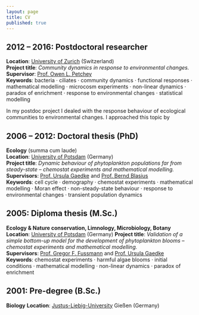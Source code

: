 ```yaml
---
layout: page
title: CV
published: true
---
```

## 2012 – 2016: Postdoctoral researcher
**Location**: [University of Zurich](https://www.uzh.ch/en.html) (Switzerland)  
**Project title**: _Community dynamics in response to environmental changes._  
**Supervisor**: [Prof. Owen L. Petchey](http://www.ieu.uzh.ch/en/staff/member/petchey_owen.html)  
**Keywords**: bacteria · ciliates · community dynamics · functional responses · mathematical modelling · microcosm experiments · non-linear dynamics · paradox of enrichment · response to environmental changes · statistical modelling  

In my postdoc project I dealed with the response behaviour of ecological communities to environmental changes. I approached this topic by 


## 2006 – 2012: Doctoral thesis (PhD)
**Ecology** (summa cum laude)  
**Location**: [University of Potsdam](http://www.uni-potsdam.de/) (Germany)  
**Project title**: _Dynamic behaviour of phytoplankton populations far from steady-state – chemostat experiments and mathematical modelling._  
**Supervisors**: [Prof. Ursula Gaedke](https://www.uni-potsdam.de/ibb-ecology/mitarbeiterinnen/prof-dr-ursula-gaedke.html) and [Prof. Bernd Blasius](https://www.icbm.de/mathematische-modellierung/)  
**Keywords**: cell cycle · demography · chemostat experiments · mathematical modelling · Moran effect · non-steady-state behaviour · response to environmental changes · transient population dynamics  


## 2005: Diploma thesis (M.Sc.)
**Ecology & Nature conservation, Limnology, Microbiology, Botany**   
**Location**: [University of Potsdam](http://www.uni-potsdam.de/) (Germany) 
**Project title**: _Validation of a simple bottom-up model for the development of phytoplankton blooms – chemostat experiments and mathematical modelling._   
**Supervisors**: [Prof. Gregor F. Fussmann](https://www.mcgill.ca/cambam/people/ecology-and-evolutionary-biological-group/fussmann-gregor) and [Prof. Ursula Gaedke](https://www.uni-potsdam.de/ibb-ecology/mitarbeiterinnen/prof-dr-ursula-gaedke.html)  
**Keywords**: chemostat experiments · harmful algae blooms · initial conditions · mathematical modelling · non-linear dynamics · paradox of enrichment   


## 2001: Pre-degree (B.Sc.)
**Biology**
**Location**: [Justus-Liebig-University](https://www.uni-giessen.de/index.html) Gießen (Germany)
